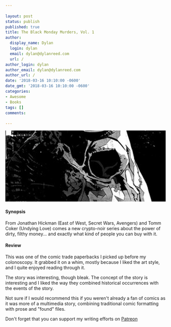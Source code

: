 ```yaml
---

layout: post
status: publish
published: true
title: The Black Monday Murders, Vol. 1
author:
  display_name: Dylan
  login: dylan
  email: dylan@dylanreed.com
  url: /
author_login: dylan
author_email: dylan@dylanreed.com
author_url: /
date: '2018-03-16 10:10:00 -0600'
date_gmt: '2018-03-16 10:10:00 -0600'
categories:
- Awesome
- Books
tags: []
comments:

---
```

![The Black Monday Murders](https://raw.githubusercontent.com/dylanreed/dylan.blog/gh-pages/images/book-review/the-black-monday-murders.jpg)

<h4>Synopsis</h4>

From Jonathan Hickman (East of West, Secret Wars, Avengers) and Tomm Coker (Undying Love) comes a new crypto-noir series about the power of dirty, filthy money... and exactly what kind of people you can buy with it.

<h4>Review</h4>

This was one of the comic trade paperbacks I picked up before my colonoscopy. It grabbed it on a whim, mostly because I liked the art style, and I quite enjoyed reading through it. 

The story was interesting, though bleak. The concept of the story is interesting and I liked the way they combined historical occurrences with the events of the story.

Not sure if I would recommend this if you weren't already a fan of comics as it was more of a multimedia story, combining traditional comic formatting with prose and "found" files. 


Don't forget that you can support my writing efforts on [Patreon](https://www.patreon.com/dylanreed)